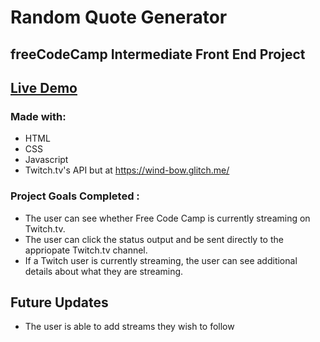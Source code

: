 # Random Quote Generator
## freeCodeCamp Intermediate Front End Project
## [Live Demo](https://jimmy-guzman.github.io/twitchtvviewer/)
### Made with: 
* HTML
* CSS
* Javascript
*  Twitch.tv's API but at https://wind-bow.glitch.me/
### Project Goals Completed : 
* The user can see whether Free Code Camp is currently streaming on Twitch.tv.
* The user can click the status output and be sent directly to the appriopate Twitch.tv channel.
* If a Twitch user is currently streaming, the user can see additional details about what they are streaming.
## Future Updates
* The user is able to add streams they wish to follow
